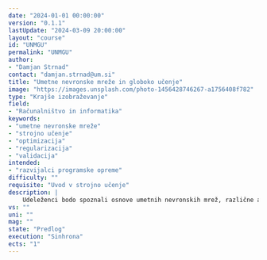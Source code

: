 ```yaml
---
date: "2024-01-01 00:00:00" 
version: "0.1.1"
lastUpdate: "2024-03-09 20:00:00"
layout: "course"
id: "UNMGU"
permalink: "UNMGU"
author:
- "Damjan Strnad"
contact: "damjan.strnad@um.si"
title: "Umetne nevronske mreže in globoko učenje"
image: "https://images.unsplash.com/photo-1456428746267-a1756408f782"
type: "Krajše izobraževanje"
field:
- "Računalništvo in informatika"
keywords:
- "umetne nevronske mreže"
- "strojno učenje"
- "optimizacija"
- "regularizacija"
- "validacija"
intended:
- "razvijalci programske opreme"
difficulty: ""
requisite: "Uvod v strojno učenje"
description: |
    Udeleženci bodo spoznali osnove umetnih nevronskih mrež, različne arhitekturne rešitve in principe strojnega učenja globokih nevronskih mrež. Seznanili se bodo s praktičnimi težavami, ki se lahko pojavijo pri učenju nevronskih mrež, kot sta počasno učenje in prekomerno prileganje. Za reševanje teh težav bodo uporabili različne tehnike kot so optimizacija hiperparametrov, regularizacija, povečanje učne množice in ansambelske metode. Učenje in optimizacijo nevronske mreže bodo izvedli za izbran regresijski ali klasifikacijski problem na prosto dostopni ali lastni podatkovni zbirki, pri čemer bodo za spremljanje poteka učenja uporabili vizualizacijo njegovega napredka glede na napako napovedi. Naučen model bodo validirali na testnih podatkih z uporabo različnih metrik uspešnosti. Je vsebinsko nadaljevanje Uvod v strojno učenje.
vs: ""
uni: ""
mag: ""
state: "Predlog"
execution: "Sinhrona"
ects: "1"
---
```

